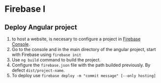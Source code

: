 # Firebase I

## Deploy Angular project

1. to host a website, is necesary to configure a project in [Firebase Console](https://console.firebase.google.com/).
2. Go to the console and in the main directory of the angular project, start with Firebase using `firebase init`
3. Use `ng build` command to build the project. 
4. Configure the `firebase.json` file with the path builded previously. By defect `dist/project-name`.
5. To deploy use `firebase deploy -m "commit message" [--only hosting]`